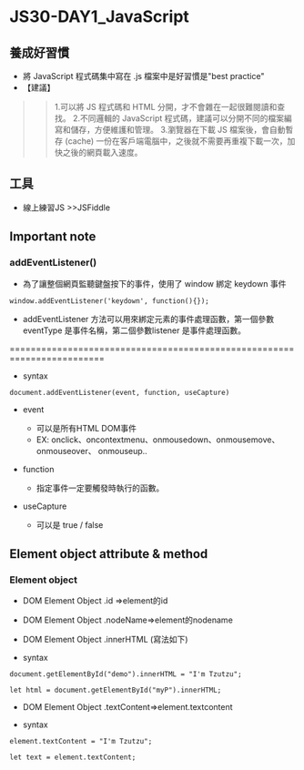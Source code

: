 # JS30-DAY1_JavaScript

## 養成好習慣
* 將 JavaScript 程式碼集中寫在 .js 檔案中是好習慣是"best practice"
* 【建議】
>> 1.可以將 JS 程式碼和 HTML 分開，才不會雜在一起很難閱讀和查找。
   2.不同邏輯的 JavaScript 程式碼，建議可以分開不同的檔案編寫和儲存，方便維護和管理。
   3.瀏覽器在下載 JS 檔案後，會自動暫存 (cache) 一份在客戶端電腦中，之後就不需要再重複下載一次，加快之後的網頁載入速度。

## 工具
* 線上練習JS >>JSFiddle 

## Important note 
### addEventListener()
* 為了讓整個網頁監聽鍵盤按下的事件，使用了 window 綁定 keydown 事件
```javascript=
window.addEventListener('keydown', function(){});
```
* addEventListener 方法可以用來綁定元素的事件處理函數，第一個參數eventType 是事件名稱，第二個參數listener 是事件處理函數。 

========================================================================
* syntax
```javascript=
document.addEventListener(event, function, useCapture)
```
* event
  * 可以是所有HTML DOM事件
  * EX: onclick、oncontextmenu、onmousedown、onmousemove、onmouseover、 onmouseup..

* function 
  * 指定事件一定要觸發時執行的函數。

* useCapture
  * 可以是 true / false


## Element object attribute & method
### Element object
*  DOM Element Object .id =>element的id
*  DOM Element Object .nodeName=>element的nodename
*  DOM Element Object .innerHTML (寫法如下)

* syntax
```javascript=
document.getElementById("demo").innerHTML = "I'm Tzutzu";
```
```javascript=
let html = document.getElementById("myP").innerHTML;
```
*  DOM Element Object .textContent=>element.textcontent

* syntax
```javascript=
element.textContent = "I'm Tzutzu";
```
```javascript=
let text = element.textContent;
```

